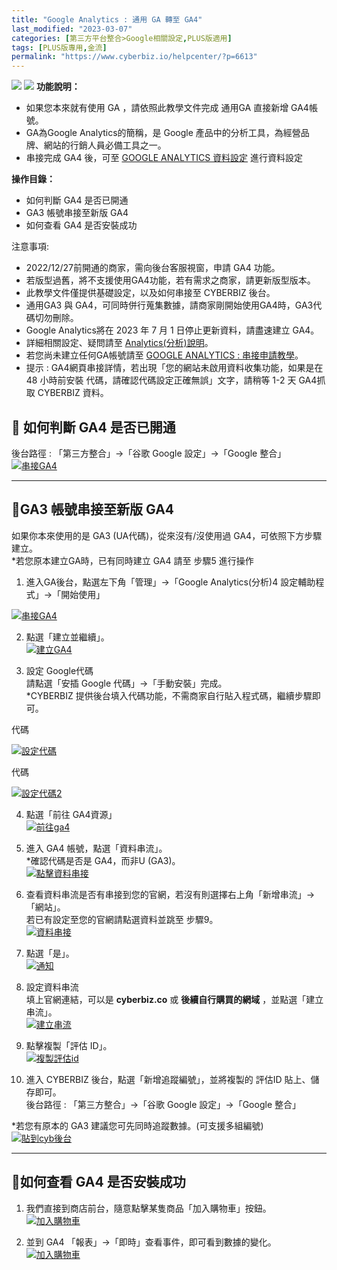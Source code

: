 ```yaml
---
title: "Google Analytics : 通用 GA 轉至 GA4"
last_modified: "2023-03-07"
categories: [第三方平台整合>Google相關設定,PLUS版適用]
tags: [PLUS版專用,金流]
permalink: "https://www.cyberbiz.io/helpcenter/?p=6613"
---
```


![](https://www.cyberbiz.io/helpcenter/wp-content/uploads/一般版3.png)
![](https://www.cyberbiz.io/helpcenter/wp-content/uploads/PLUS版3.png)
**功能說明：**  

* 如果您本來就有使用 GA ，請依照此教學文件完成 通用GA 直接新增 GA4帳號。
* GA為Google Analytics的簡稱，是 Google 產品中的分析工具，為經營品牌、網站的行銷人員必備工具之一。
* 串接完成 GA4 後，可至 [GOOGLE ANALYTICS 資料設定](https://www.cyberbiz.io/helpcenter/?p=7099) 進行資料設定

**操作目錄：**

* 如何判斷 GA4 是否已開通
* GA3 帳號串接至新版 GA4 
* 如何查看 GA4 是否安裝成功

注意事項:  

* 2022/12/27前開通的商家，需向後台客服視窗，申請 GA4 功能。
* 若版型過舊，將不支援使用GA4功能，若有需求之商家，請更新版型版本。
* 此教學文件僅提供基礎設定，以及如何串接至 CYBERBIZ 後台。
* 通用GA3 與 GA4，可同時併行蒐集數據，請商家剛開始使用GA4時，GA3代碼切勿刪除。
* Google Analytics將在 2023 年 7 月 1 日停止更新資料，請盡速建立 GA4。
* 詳細相關設定、疑問請至 [Analytics(分析)說明](https://support.google.com/analytics/?hl=zh-Hant#topic=10737980)。 
* 若您尚未建立任何GA帳號請至 [ GOOGLE ANALYTICS : 串接申請教學](https://www.cyberbiz.io/helpcenter/?p=678)。
* 提示 : GA4網頁串接詳情，若出現「您的網站未啟用資料收集功能，如果是在 48 小時前安裝 代碼，請確認代碼設定正確無誤」文字，請稍等 1-2 天 GA4抓取 CYBERBIZ 資料。



## 📌 如何判斷 GA4 是否已開通


後台路徑 :  「第三方整合」→「谷歌 Google 設定」→「Google 整合」
[![串接GA4](https://www.cyberbiz.io/support/wp-content/uploads/Google-Analytics通用-GA-轉至-GA400.png)](https://www.cyberbiz.io/support/wp-content/uploads/Google-Analytics通用-GA-轉至-GA400.png)

* * *



## 📌GA3 帳號串接至新版 GA4



如果你本來使用的是 GA3 (UA代碼)，從來沒有/沒使用過 GA4，可依照下方步驟建立。  
*若您原本建立GA時，已有同時建立 GA4 請至 步驟5 進行操作 




1. 進入GA後台，點選左下角「管理」→「Google Analytics(分析)4 設定輔助程式」→「開始使用」   

[![串接GA4](https://www.cyberbiz.io/support/wp-content/uploads/Google-Analytics通用-GA-轉至-GA401.png)](https://www.cyberbiz.io/support/wp-content/uploads/Google-Analytics通用-GA-轉至-GA401.png)




2. 點選「建立並繼續」。   
[![建立GA4](https://www.cyberbiz.io/support/wp-content/uploads/Google-Analytics通用-GA-轉至-GA402.png)](https://www.cyberbiz.io/support/wp-content/uploads/Google-Analytics通用-GA-轉至-GA402.png)




3. 設定 Google代碼  
請點選「安插 Google 代碼」→「手動安裝」完成。  
*CYBERBIZ 提供後台填入代碼功能，不需商家自行貼入程式碼，繼續步驟即可。  


代碼

[![設定代碼](https://www.cyberbiz.io/support/wp-content/uploads/Google-Analytics通用-GA-轉至-GA403.png)](https://www.cyberbiz.io/support/wp-content/uploads/Google-Analytics通用-GA-轉至-GA403.png)

代碼

[![設定代碼2](https://www.cyberbiz.io/support/wp-content/uploads/Google-Analytics通用-GA-轉至-GA404.png)](https://www.cyberbiz.io/support/wp-content/uploads/Google-Analytics通用-GA-轉至-GA404.png)



4. 點選「前往 GA4資源」  
[![前往ga4](https://www.cyberbiz.io/support/wp-content/uploads/Google-Analytics通用-GA-轉至-GA405.png)](https://www.cyberbiz.io/support/wp-content/uploads/Google-Analytics通用-GA-轉至-GA405.png)




5. 進入 GA4 帳號，點選「資料串流」。  
*確認代碼是否是 GA4，而非U (GA3)。  
[![點擊資料串接](https://www.cyberbiz.io/support/wp-content/uploads/Google-Analytics通用-GA-轉至-GA406.png)](https://www.cyberbiz.io/support/wp-content/uploads/Google-Analytics通用-GA-轉至-GA406.png)




6. 查看資料串流是否有串接到您的官網，若沒有則選擇右上角「新增串流」→「網站」。   
若已有設定至您的官網請點選資料並跳至 步驟9。  
[![資料串接](https://www.cyberbiz.io/support/wp-content/uploads/Google-Analytics通用-GA-轉至-GA407.png)](https://www.cyberbiz.io/support/wp-content/uploads/Google-Analytics通用-GA-轉至-GA407.png)




7. 點選「是」。  
[![通知](https://www.cyberbiz.io/support/wp-content/uploads/Google-Analytics通用-GA-轉至-GA408.png)](https://www.cyberbiz.io/support/wp-content/uploads/Google-Analytics通用-GA-轉至-GA408.png)




8. 設定資料串流   
填上官網連結，可以是 **cyberbiz.co** 或 **後續自行購買的網域** ，並點選「建立串流」。  
[![建立串流](https://www.cyberbiz.io/support/wp-content/uploads/Google-Analytics通用-GA-轉至-GA409.png)](https://www.cyberbiz.io/support/wp-content/uploads/Google-Analytics通用-GA-轉至-GA409.png)




9. 點擊複製「評估 ID」。  
[![複製評估id](https://www.cyberbiz.io/support/wp-content/uploads/Google-Analytics通用-GA-轉至-GA410.png)](https://www.cyberbiz.io/support/wp-content/uploads/Google-Analytics通用-GA-轉至-GA410.png)




10. 進入 CYBERBIZ 後台，點選「新增追蹤編號」，並將複製的 評估ID 貼上、儲存即可。  
後台路徑 : 「第三方整合」→「谷歌 Google 設定」→「Google 整合」  

*若您有原本的 GA3 建議您可先同時追蹤數據。(可支援多組編號)   
[![貼到cyb後台](https://www.cyberbiz.io/support/wp-content/uploads/Google-Analytics通用-GA-轉至-GA411.png)](https://www.cyberbiz.io/support/wp-content/uploads/Google-Analytics通用-GA-轉至-GA411.png)




* * *



## 📌如何查看 GA4 是否安裝成功



1. 我們直接到商店前台，隨意點擊某隻商品「加入購物車」按鈕。  
[![加入購物車](https://www.cyberbiz.io/support/wp-content/uploads/Google-Analytics通用-GA-轉至-GA412.png)](https://www.cyberbiz.io/support/wp-content/uploads/Google-Analytics通用-GA-轉至-GA412.png)




2. 並到 GA4 「報表」→「即時」查看事件，即可看到數據的變化。  
[![加入購物車](https://www.cyberbiz.io/support/wp-content/uploads/Google-Analytics通用-GA-轉至-GA413.png)](https://www.cyberbiz.io/support/wp-content/uploads/Google-Analytics通用-GA-轉至-GA413.png)







